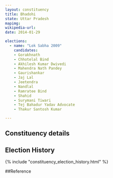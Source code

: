 ```yaml
---
layout: constituency
title: Bhadohi
state: Uttar Pradesh
mapimg: 
wikipedia-url: 
date: 2014-01-29

elections: 
  - name: "Lok Sabha 2009"
    candidates: 
    - Gorakhnath 
    - Chhotelal Bind 
    - Akhilesh Kumar Dwivedi 
    - Mahendra Nath Pandey 
    - Gaurishankar 
    - Jaj Lal 
    - Jeetendra 
    - Nandlal 
    - Ramratee Bind 
    - Shahid 
    - Surymani Tiwari 
    - Tej Bahadur Yadav Advocate 
    - Thakur Santosh Kumar 

---
```

## Constituency details


## Election History
{% include "constituency_election_history.html" %}

##Reference
